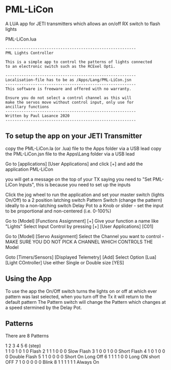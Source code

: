 # PML-LiCon
A LUA app for JETI transmitters which allows an on/off RX switch to flash lights


PML-LiCon.lua

	---------------------------------------------------------
    PML Lights Controller 
    
    This is a simple app to control the patterns of lights connected
	to an electronic switch such as the RCExel Opti.
    
	---------------------------------------------------------
	Localisation-file has to be as /Apps/Lang/PML-LiCon.jsn
	---------------------------------------------------------
	This software is freeware and offered with no warranty.
	
	Ensure you do not select a control channel as this will
	make the servos move without control input, only use for
	ancillary functions
	---------------------------------------------------------
	Written by Paul Lasance 2020
	---------------------------------------------------------

To setup the app on your JETI Transmitter
-----------------------------------------
copy the PML-LiCon.la (or .lua) file to the Apps folder via  a USB lead
copy the PML-LiCon.jsn file to the Apps\Lang folder via  a USB lead

Go to [applications] [User Applications] and click [+] and add the application PML-LiCon

you will get a message on the top of your TX saying you need to "Set PML-LiCon Inputs", this is because you need to set up the inputs

Click the jog wheel to run the application and set your 
master switch (lights On/Off) to a 2 position latching switch
Pattern Switch (change the pattern) ideally to a non-latching switch
Delay Pot to a Knob or slider - set the input to be proportional and non-centered (i.e. 0-100%)

Go to [Model] [Functions Assignment] [+] 
Give your function a name like "Lights"
Select Input Control by pressing [+] [User Applications] [C01]
 
Go to [Model] [Servo Assignment]
Select the Channel you want to control - MAKE SURE YOU DO NOT PICK A CHANNEL WHICH CONTROLS THE Model

Goto [Timers/Sensors] [Displayed Telemetry] [Add]
Select Option [Lua] [Light COntroller] Use either Single or Double size [YES]


Using the App
-------------
To use the app the On/Off switch turns the lights on or off at which ever pattern was last selected, when you turn off the Tx it will return to the default pattern
The Pattern switch will change the Pattern which changes at a speed stermined by the Delay Pot.

Patterns
--------
There are 8 Patterns

  1  2  3  4  5  6 (step)  
1 1  0  1  0  1  0  Flash
2 1  1  1  0  0  0  Slow Flash
3 1  0  0  1  0  0  Short Flash
4 1  0  1  0  0  0  Double Flash
5 1  1  0  0  0  0  Short On Long Off
6 1  1  1  1  0  0  Long ON short OFF
7 1  0  0  0  0  0  Blink
8 1  1  1  1  1  1  Always On
